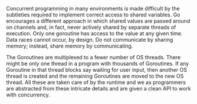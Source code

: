 Concurrent programming in many environments is made difficult by the subtleties required to implement correct access to shared variables.
Go encourages a different approach in which shared values are passed around on channels and, in fact, never actively shared by separate threads of execution. Only one goroutine has access to the value at any given time. Data races cannot occur, by design.
Do not communicate by sharing memory; instead, share memory by communicating.

The Goroutines are multiplexed to a fewer number of OS threads. There might be only one thread in a program with thousands of Goroutines.
If any Goroutine in that thread blocks say waiting for user input, then another OS thread is created and the remaining Goroutines are moved to the new OS thread.
All these are taken care of by the runtime and we as programmers are abstracted from these intricate details and are given a clean API to work with concurrency.

